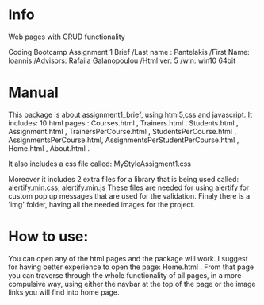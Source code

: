 # Info
Web pages with CRUD functionality

Coding Bootcamp Assignment 1 Brief 
/Last name : Pantelakis
/First Name: Ioannis
/Advisors: Rafaila Galanopoulou 
/Html ver: 5
/win: win10 64bit


# Manual
 
This package is about assignment1_brief, using html5,css and javascript.
It includes: 10 html pages :
Courses.html ,
Trainers.html ,
Students.html ,
Assignment.html ,
TrainersPerCourse.html ,
StudentsPerCourse.html ,
AssignmentsPerCourse.html,
AssignmentsPerStudentPerCourse.html ,
Home.html ,
About.html .

It also includes a css file called: 
MyStyleAssigment1.css

Moreover it includes 2 extra files for a library that is being used called:
alertify.min.css,
alertify.min.js
These files are needed for using alertify for custom pop up messages that are used for the validation.
Finaly there is a 'img' folder, having all the needed images for the project.

# How to use:

You can open any of the html pages and the package will work. 
I suggest for having better experience to open the page: Home.html .
From that page you can traverse through the whole functionality of all pages, 
in a more compulsive way, using either the navbar at the top of the page or the image links you will find into home page.

